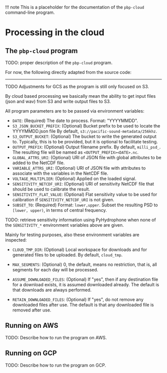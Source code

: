 !!! note
    This is a placeholder for the documentation of the `pbp-cloud` command-line program.

# Processing in the cloud


## The `pbp-cloud` program
                                                        
TODO: proper description of the `pbp-cloud` program.

For now, the following directly adapted from the source code:

----

TODO Adjustments for GCS as the program is still only focused on S3.


By cloud based processing we basically mean the ability
to get input files (json and wav) from S3 and write output files to S3.

All program parameters are to be passed via environment variables:

- `DATE`: (Required)
     The date to process. Format: "YYYYMMDD".
- `S3_JSON_BUCKET_PREFIX`: (Optional)
     Bucket prefix to be used to locate the YYYYMMDD.json file
     By default, `s3://pacific-sound-metadata/256khz`.
- `S3_OUTPUT_BUCKET`: (Optional)
     The bucket to write the generated output to.
     Typically, this is to be provided, but it is optional to facilitate testing.
- `OUTPUT_PREFIX`: (Optional)
     Output filename prefix. By default, `milli_psd_`.
     The resulting file will be named as `<OUTPUT_PREFIX><DATE>.nc`.
- `GLOBAL_ATTRS_URI`: (Optional)
     URI of JSON file with global attributes to be added to the NetCDF file.
- `VARIABLE_ATTRS_URI`: (Optional)
     URI of JSON file with attributes to associate with the variables in the NetCDF file.
- `VOLTAGE_MULTIPLIER`: (Optional)
     Applied on the loaded signal.
- `SENSITIVITY_NETCDF_URI`: (Optional)
     URI of sensitivity NetCDF file that should be used to calibrate the result.
- `SENSITIVITY_FLAT_VALUE`: (Optional)
     Flat sensitivity value to be used for calibration
     if `SENSITIVITY_NETCDF_URI` is not given.
- `SUBSET_TO`: (Required)  Format: `lower,upper`.
     Subset the resulting PSD to `[lower, upper)`, in terms of central frequency.

TODO: retrieve sensitivity information using PyHydrophone when none
     of the `SENSITIVITY_*` environment variables above are given.

Mainly for testing purposes, also these environment variables are inspected:

- `CLOUD_TMP_DIR`: (Optional)
     Local workspace for downloads and for generated files to be uploaded.
     By default, `cloud_tmp`.

- `MAX_SEGMENTS`: (Optional)
     0, the default, means no restriction, that is, all segments for each day
     will be processed.

- `ASSUME_DOWNLOADED_FILES`: (Optional)
     If "yes", then if any destination file for a download exists,
     it is assumed downloaded already.
     The default is that downloads are always performed.

- `RETAIN_DOWNLOADED_FILES`: (Optional)
     If "yes", do not remove any downloaded files after use.
     The default is that any downloaded file is removed after use.


## Running on AWS

TODO: Describe how to run the program on AWS.

## Running on GCP

TODO: Describe how to run the program on GCP.
